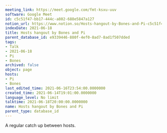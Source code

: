 ```yaml
---
meeting_link: https://meet.google.com/fmt-ksxu-uuv
software: Google Meet
id: c5c51f47-bb17-444c-a802-688e5847a127
notion_url: https://www.notion.so/Hosts-hangout-by-Bones-and-Pi-c5c51f47bb17444ca802688e5847a127
indexDate: 2021-06-18
title: Hosts hangout by Bones and Pi
parent_database_id: e9339446-880f-4ef0-8ad7-8ad1f507dded
tags:
- Talk
- 2021-06-18
- Pi
- Bones
archived: false
object: page
hosts:
- Pi
- Bones
last_edited_time: 2021-06-16T23:54:00.0000000
created_time: 2021-06-14T19:01:00.0000000
language_level: No limit
talktime: 2021-06-18T20:00:00.0000000
name: Hosts hangout by Bones and Pi
parent_type: database_id
---
```


A regular catch up between hosts.



